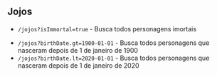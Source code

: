 ## Jojos

<!--`/jojos?fullName=Jotaro Kujo` - Busca todos personagens com nome de Jotaro -->
<!-- `/jojos?birthDate=2021-01-01` - Busca todos personagens que nasceram dia 1 de janeiro de 2021 -->
- `/jojos?isImmortal=true` - Busca todos personagens imortais
<!-- - `/jojos?fullName.ct=Jo` - Busca todos personagens que tem 'Jo' em alguma parte do nome -->
- `/jojos?birthDate.gt=1900-01-01` - Busca todos personagens que nasceram depois de 1 de janeiro de 1900
- `/jojos?birthDate.lt=2020-01-01` - Busca todos personagens que nasceram depois de 1 de janeiro de 2020

